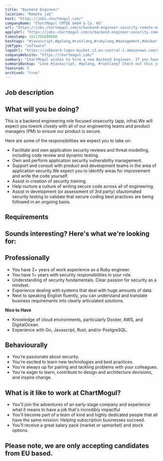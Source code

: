 ```yaml
---
title: "Backend Engineer"
location: "Remote job"
host: "https://jobs.chartmogul.com/"
companyName: "ChartMogul CMTDE GmbH & Co. KG"
url: "https://jobs.chartmogul.com/o/backend-engineer-security-remote-eu"
applyUrl: "https://jobs.chartmogul.com/o/backend-engineer-security-remote-eu/c/new"
timestamp: 1611705600000
hashtags: "#javascript,#golang,#rustlang,#rubylang,#management,#docker,#aws,#marketing,#ui/ux,#postgresql"
jobType: "software"
logoUrl: "https://jobboard-logos-bucket.s3.eu-central-1.amazonaws.com/chartmogul-cmtde-gmbh-co-kg"
companyWebsite: "https://chartmogul.com/"
summary: "ChartMogul wishes to hire a new Backend Engineer. If you have 2+ years of work experience as a Ruby engineer, consider applying."
summaryBackup: "Love #javascript, #golang, #rustlang? Check out this job post!"
featured: 5
archived: "true"
---
```


## Job description

## What will you be doing?

This is a backend engineering role focused onsecurity (app, infra).We will expect you towork closely with all of our engineering teams and product managers (PM) to ensure our product is secure.

Here are some of the responsibilities we expect you to take on:

*   Facilitate and own application security reviews and threat modelling, including code review and dynamic testing.
*   Own and perform application security vulnerability management.
*   Support and consult with product and development teams in the area of application security.We expect you to identify areas for improvement and write the code yourself.
*   Assist in creation of security training.
*   Help nurture a culture of writing secure code across all of engineering.
*   Assist in development (or assessment of 3rd party) ofautomated security testing to validate that secure coding best practices are being followed in an ongoing basis.

## Requirements

## Sounds interesting? Here's what we're looking for:

## Professionally

*   You have 2+ years of work experience as a Ruby engineer.
*   You have 1+ years with security responsibilities in your role.
*   Understanding of security fundamentals. Clear passion for security as a mindset.
*   Experience dealing with systems that deal with huge amounts of data.
*   Next to speaking English fluently, you can understand and translate business requirements into clearly articulated solutions.

**Nice to Have**

*   Knowledge of cloud environments, particularly Docker, AWS, and DigitalOcean.
*   Experience with Go, Javascript, Rust, and/or PostgreSQL.

## Behaviourally

*   You're passionate about security.
*   You're excited to learn new technologies and best practices.
*   You're always up for pairing and tackling problems with your colleagues.
*   You're eager to learn, contribute to design and architecture decisions, and inspire change.

## What is it like to work at ChartMogul?

*   You'll join the adventures of an early-stage company and experience what it means to have a job that's incredibly impactful
*   You'll become part of a team of kind and highly dedicated people that all have the same mission: Helping subscription businesses succeed.
*   You'll receive a great salary pack (market or upmarket) and stock options.

## Please note, we are only accepting candidates from EU based.
